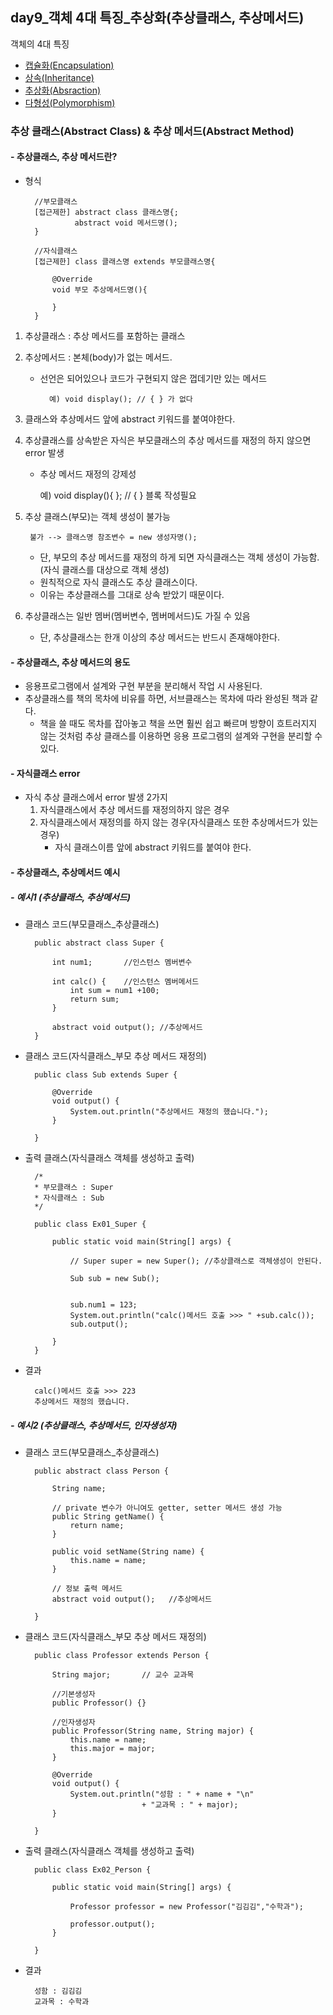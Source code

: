 ## day9_객체 4대 특징_추상화(추상클래스, 추상메서드)

객체의 4대 특징
- [캡슐화(Encapsulation)](https://github.com/hyeah0/SmartWeb_Contents_WebApplication_developer_class/blob/main/1_Java/day8_%EA%B0%9D%EC%B2%B4_5_1.%EC%BA%A1%EC%8A%90%ED%99%94.md)
- [상속(Inheritance)](https://github.com/hyeah0/SmartWeb_Contents_WebApplication_developer_class/blob/main/1_Java/day8_%EA%B0%9D%EC%B2%B4_5_2.%EC%83%81%EC%86%8D.md)
- [추상화(Absraction)](https://github.com/hyeah0/SmartWeb_Contents_WebApplication_developer_class/blob/main/1_Java/day9_%EA%B0%9D%EC%B2%B4_5_3_%EC%B6%94%EC%83%81%ED%99%94(%EC%B6%94%EC%83%81%ED%81%B4%EB%9E%98%EC%8A%A4%2C%EB%A9%94%EC%84%9C%EB%93%9C).md)
- [다형성(Polymorphism)](https://github.com/hyeah0/SmartWeb_Contents_WebApplication_developer_class/blob/main/1_Java/day10_%EA%B0%9D%EC%B2%B4_5_4_%EB%8B%A4%ED%98%95%EC%84%B1(%EC%9D%B8%ED%84%B0%ED%8E%98%EC%9D%B4%EC%8A%A4).md)

### 추상 클래스(Abstract Class) & 추상 메서드(Abstract Method)

#### - 추상클래스, 추상 메서드란? 
- 형식
        
        //부모클래스
		[접근제한] abstract class 클래스명{;
				 abstract void 메서드명();
        }

        //자식클래스
        [접근제한] class 클래스명 extends 부모클래스명{

            @Override
            void 부모 추상메서드명(){

            }
        }

1. 추상클래스 : 추상 메서드를 포함하는 클래스
2. 추상메서드 : 본체(body)가 없는 메서드.
    - 선언은 되어있으나 코드가 구현되지 않은 껍데기만 있는 메서드
	  
            예) void display(); // { } 가 없다

3. 클래스와 추상메서드 앞에 abstract 키워드를 붙여야한다.
4. 추상클래스를 상속받은 자식은 부모클래스의 추상 메서드를 재정의 하지 않으면 error 발생
    - 추상 메서드 재정의 강제성

        예) void display(){   }; // { } 블록 작성필요

5. 추상 클래스(부모)는 객체 생성이 불가능 

        불가 --> 클래스명 참조변수 = new 생성자명(); 

    - 단, 부모의 추상 메서드를 재정의 하게 되면 자식클래스는 객체 생성이 가능함. (자식 클래스를 대상으로 객체 생성)
    - 원칙적으로 자식 클래스도 추상 클래스이다.
    - 이유는 추상클래스를 그대로 상속 받았기 때문이다.
      
6. 추상클래스는 일반 멤버(멤버변수, 멤버메서드)도 가질 수 있음
    - 단, 추상클래스는 한개 이상의 추상 메서드는 반드시 존재해야한다.

#### - 추상클래스, 추상 메서드의 용도	
- 응용프로그램에서 설계와 구현 부분을 분리해서 작업 시 사용된다.
- 추상클래스를 책의 목차에 비유를 하면, 서브클래스는 목차에 따라 완성된 책과 같다. 
	- 책을 쓸 때도 목차를 잡아놓고 책을 쓰면 훨씬 쉽고 빠르며 방향이 흐트러지지 않는 것처럼 추상 클래스를 이용하면 응용 프로그램의 설계와 구현을 분리할 수 있다.
	
#### - 자식클래스 error
- 자식 추상 클래스에서 error 발생 2가지
    1. 자식클래스에서 추상 메서드를 재정의하지 않은 경우
    2. 자식클래스에서 재정의를 하지 않는 경우(자식클래스 또한 추상메서드가 있는경우)
        - 자식 클래스이름 앞에 abstract 키워드를 붙여야 한다.

#### - 추상클래스, 추상메서드 예시
##### - 예시1 (추상클래스, 추상메서드)
- 클래스 코드(부모클래스_추상클래스)

        public abstract class Super {
            
            int num1; 		//인스턴스 멤버변수
            
            int calc() {	//인스턴스 멤버메서드
                int sum = num1 +100;
                return sum;
            }
            
            abstract void output(); //추상메서드
        }

- 클래스 코드(자식클래스_부모 추상 메서드 재정의)

        public class Sub extends Super {

            @Override
            void output() {
                System.out.println("추상메서드 재정의 했습니다.");
            }

        }

- 출력 클래스(자식클래스 객체를 생성하고 출력) 

        /*
        * 부모클래스 : Super
        * 자식클래스 : Sub
        */

        public class Ex01_Super {

            public static void main(String[] args) {
                
                // Super super = new Super(); //추상클래스로 객체생성이 안된다.
                
                Sub sub = new Sub();
                
                
                sub.num1 = 123;  
                System.out.println("calc()메서드 호출 >>> " +sub.calc());
                sub.output();
                
            }
        }

- 결과

        calc()메서드 호출 >>> 223
        추상메서드 재정의 했습니다.

##### - 예시2 (추상클래스, 추상메서드, 인자생성자)
- 클래스 코드(부모클래스_추상클래스)

        public abstract class Person {
            
            String name;

            // private 변수가 아니여도 getter, setter 메서드 생성 가능
            public String getName() {
                return name;
            }

            public void setName(String name) {
                this.name = name;
            }
            
            // 정보 출력 메서드
            abstract void output();   //추상메서드
            
        }

- 클래스 코드(자식클래스_부모 추상 메서드 재정의)

        public class Professor extends Person {

            String major;		// 교수 교과목
            
            //기본생성자
            public Professor() {}
            
            //인자생성자
            public Professor(String name, String major) {
                this.name = name;
                this.major = major;
            }
            
            @Override
            void output() {
                System.out.println("성함 : " + name + "\n" 
                                + "교과목 : " + major);
            }

        }


- 출력 클래스(자식클래스 객체를 생성하고 출력) 

        public class Ex02_Person {

            public static void main(String[] args) {

                Professor professor = new Professor("김김김","수학과");
                
                professor.output();
            }

        }

- 결과

        성함 : 김김김
        교과목 : 수학과
